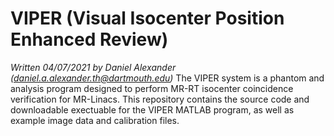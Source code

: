 # VIPER (Visual Isocenter Position Enhanced Review)
_Written 04/07/2021 by Daniel Alexander (_[_daniel.a.alexander.th@dartmouth.edu_](mailto:daniel.a.alexander.th@dartmouth.edu)_)_
The VIPER system is a phantom and analysis program designed to perform MR-RT isocenter coincidence verification for MR-Linacs. This repository contains the source code and downloadable exectuable for the VIPER MATLAB program, as well as example image data and calibration files.
